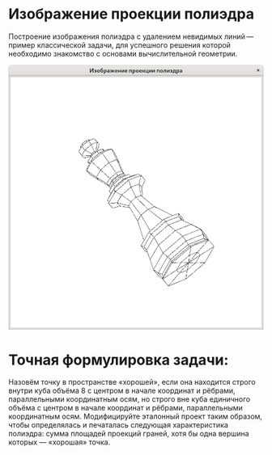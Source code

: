 # Изображение проекции полиэдра

Построение изображения полиэдра с удалением невидимых линий — пример
классической задачи, для успешного решения которой необходимо знакомство
с основами вычислительной геометрии.

![Шахматный король](images/king.png)


# Точная формулировка задачи:

Назовём точку в пространстве «хорошей», если она находится строго 
внутри куба объёма 8 с центром в начале координат и рёбрами, 
параллельными координатным осям, но строго вне куба единичного объёма 
с центром в начале координат и рёбрами, параллельными координатным осям. 
Модифицируйте эталонный проект таким образом, чтобы определялась и 
печаталась следующая характеристика полиэдра: сумма площадей проекций граней, 
хотя бы одна вершина которых — «хорошая» точка.

